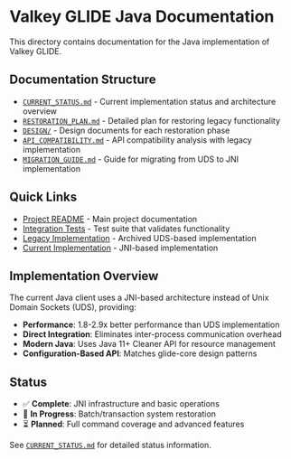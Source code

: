 # Valkey GLIDE Java Documentation

This directory contains documentation for the Java implementation of Valkey GLIDE.

## Documentation Structure

- [`CURRENT_STATUS.md`](CURRENT_STATUS.md) - Current implementation status and architecture overview
- [`RESTORATION_PLAN.md`](RESTORATION_PLAN.md) - Detailed plan for restoring legacy functionality
- [`DESIGN/`](DESIGN/) - Design documents for each restoration phase
- [`API_COMPATIBILITY.md`](API_COMPATIBILITY.md) - API compatibility analysis with legacy implementation
- [`MIGRATION_GUIDE.md`](MIGRATION_GUIDE.md) - Guide for migrating from UDS to JNI implementation

## Quick Links

- [Project README](../README.md) - Main project documentation
- [Integration Tests](../integTest/) - Test suite that validates functionality
- [Legacy Implementation](../archive/java-old/) - Archived UDS-based implementation
- [Current Implementation](../client/) - JNI-based implementation

## Implementation Overview

The current Java client uses a JNI-based architecture instead of Unix Domain Sockets (UDS), providing:

- **Performance**: 1.8-2.9x better performance than UDS implementation
- **Direct Integration**: Eliminates inter-process communication overhead
- **Modern Java**: Uses Java 11+ Cleaner API for resource management
- **Configuration-Based API**: Matches glide-core design patterns

## Status

- ✅ **Complete**: JNI infrastructure and basic operations
- 🔄 **In Progress**: Batch/transaction system restoration
- ⏳ **Planned**: Full command coverage and advanced features

See [`CURRENT_STATUS.md`](CURRENT_STATUS.md) for detailed status information.